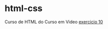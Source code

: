 # html-css
 Curso de HTML do Curso em Video
 <a href="desafio/midulo2/ex010/index.html">exercicio 10</a>